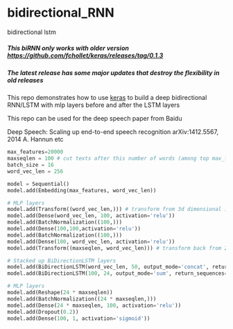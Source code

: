 # bidirectional_RNN
bidirectional lstm

##### This biRNN only works with older version https://github.com/fchollet/keras/releases/tag/0.1.3
##### The latest release has some major updates that destroy the flexibility in old releases

This repo demonstrates how to use [keras](https://github.com/fchollet/keras) to build a deep bidirectional RNN/LSTM with mlp layers before and after the LSTM layers

This repo can be used for the deep speech paper from Baidu

Deep Speech: Scaling up end-to-end speech recognition
arXiv:1412.5567, 2014
A. Hannun etc

```python
max_features=20000
maxseqlen = 100 # cut texts after this number of words (among top max_features most common words)
batch_size = 16
word_vec_len = 256

model = Sequential()
model.add(Embedding(max_features, word_vec_len))

# MLP layers
model.add(Transform((word_vec_len,))) # transform from 3d dimensional input to 2d input for mlp
model.add(Dense(word_vec_len, 100, activation='relu'))
model.add(BatchNormalization((100,)))
model.add(Dense(100,100,activation='relu'))
model.add(BatchNormalization((100,)))
model.add(Dense(100, word_vec_len, activation='relu'))
model.add(Transform((maxseqlen, word_vec_len))) # transform back from 2d to 3d for recurrent input

# Stacked up BiDirectionLSTM layers
model.add(BiDirectionLSTM(word_vec_len, 50, output_mode='concat', return_sequences=True))
model.add(BiDirectionLSTM(100, 24, output_mode='sum', return_sequences=True))

# MLP layers
model.add(Reshape(24 * maxseqlen))
model.add(BatchNormalization((24 * maxseqlen,)))
model.add(Dense(24 * maxseqlen, 100, activation='relu'))
model.add(Dropout(0.2))
model.add(Dense(100, 1, activation='sigmoid'))
```
